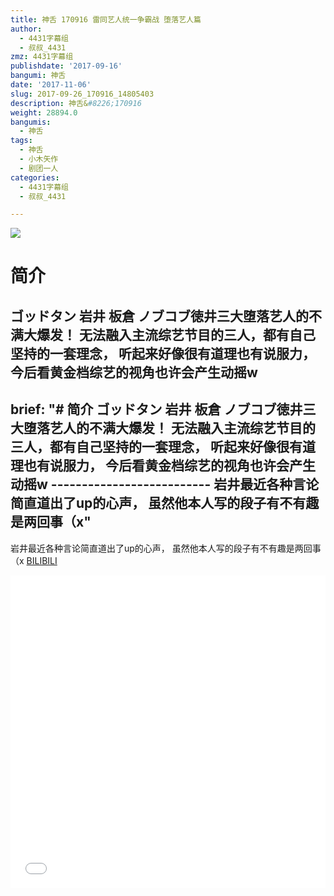 ```yaml
---
title: 神舌 170916 雷同艺人统一争霸战 堕落艺人篇
author:
  - 4431字幕组
  - 叔叔_4431
zmz: 4431字幕组
publishdate: '2017-09-16'
bangumi: 神舌
date: '2017-11-06'
slug: 2017-09-26_170916_14805403
description: 神舌&#8226;170916
weight: 28894.0
bangumis:
  - 神舌
tags:
  - 神舌
  - 小木矢作
  - 剧团一人
categories:
  - 4431字幕组
  - 叔叔_4431

---
```

![](https://i.imgur.com/w5Li5aq.png)
# 简介  
ゴッドタン
岩井 板倉 ノブコブ徳井三大堕落艺人的不满大爆发！
无法融入主流综艺节目的三人，都有自己坚持的一套理念，
听起来好像很有道理也有说服力，
今后看黄金档综艺的视角也许会产生动摇w
-----------------------
brief: "# 简介 ゴッドタン 岩井 板倉 ノブコブ徳井三大堕落艺人的不满大爆发！ 无法融入主流综艺节目的三人，都有自己坚持的一套理念， 听起来好像很有道理也有说服力， 今后看黄金档综艺的视角也许会产生动摇w -------------------------- 岩井最近各种言论简直道出了up的心声， 虽然他本人写的段子有不有趣是两回事（x"
---
岩井最近各种言论简直道出了up的心声，
虽然他本人写的段子有不有趣是两回事（x
  [BILIBILI](https://www.bilibili.com/video/av14805403/)

  <iframe src="//www.bilibili.com/blackboard/player.html?aid=14805403" width="100%" height="500" frameborder="0" allowfullscreen="allowfullscreen"></iframe>
